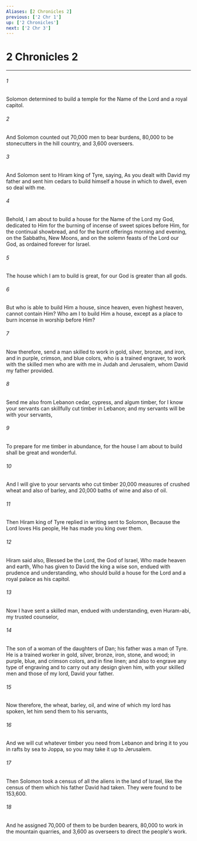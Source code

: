 ```yaml
---
Aliases: [2 Chronicles 2]
previous: ['2 Chr 1']
up: ['2 Chronicles']
next: ['2 Chr 3']
---
```

# 2 Chronicles 2

***














###### 1 






Solomon determined to build a temple for the Name of the Lord and a royal capitol. 













###### 2 






And Solomon counted out 70,000 men to bear burdens, 80,000 to be stonecutters in the hill country, and 3,600 overseers. 













###### 3 






And Solomon sent to Hiram king of Tyre, saying, As you dealt with David my father and sent him cedars to build himself a house in which to dwell, even so deal with me. 













###### 4 






Behold, I am about to build a house for the Name of the Lord my God, dedicated to Him for the burning of incense of sweet spices before Him, for the continual showbread, and for the burnt offerings morning and evening, on the Sabbaths, New Moons, and on the solemn feasts of the Lord our God, as ordained forever for Israel. 













###### 5 






The house which I am to build is great, for our God is greater than all gods. 













###### 6 






But who is able to build Him a house, since heaven, even highest heaven, cannot contain Him? Who am I to build Him a house, except as a place to burn incense in worship before Him? 













###### 7 






Now therefore, send a man skilled to work in gold, silver, bronze, and iron, and in purple, crimson, and blue colors, who is a trained engraver, to work with the skilled men who are with me in Judah and Jerusalem, whom David my father provided. 













###### 8 






Send me also from Lebanon cedar, cypress, and algum timber, for I know your servants can skillfully cut timber in Lebanon; and my servants will be with your servants, 













###### 9 






To prepare for me timber in abundance, for the house I am about to build shall be great and wonderful. 













###### 10 






And I will give to your servants who cut timber 20,000 measures of crushed wheat and also of barley, and 20,000 baths of wine and also of oil. 













###### 11 






Then Hiram king of Tyre replied in writing sent to Solomon, Because the Lord loves His people, He has made you king over them. 













###### 12 






Hiram said also, Blessed be the Lord, the God of Israel, Who made heaven and earth, Who has given to David the king a wise son, endued with prudence and understanding, who should build a house for the Lord and a royal palace as his capitol. 













###### 13 






Now I have sent a skilled man, endued with understanding, even Huram-abi, my trusted counselor, 













###### 14 






The son of a woman of the daughters of Dan; his father was a man of Tyre. He is a trained worker in gold, silver, bronze, iron, stone, and wood; in purple, blue, and crimson colors, and in fine linen; and also to engrave any type of engraving and to carry out any design given him, with your skilled men and those of my lord, David your father. 













###### 15 






Now therefore, the wheat, barley, oil, and wine of which my lord has spoken, let him send them to his servants, 













###### 16 






And we will cut whatever timber you need from Lebanon and bring it to you in rafts by sea to Joppa, so you may take it up to Jerusalem. 













###### 17 






Then Solomon took a census of all the aliens in the land of Israel, like the census of them which his father David had taken. They were found to be 153,600. 













###### 18 






And he assigned 70,000 of them to be burden bearers, 80,000 to work in the mountain quarries, and 3,600 as overseers to direct the people's work.
